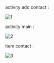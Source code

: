 activity add contact :

![1](https://github.com/user-attachments/assets/a318510d-72dc-4e7e-a687-39a6631bd354)

activity main :

![2](https://github.com/user-attachments/assets/3f87a05b-1077-41be-84b9-475947a25036)

item contact :

![3](https://github.com/user-attachments/assets/81956012-04c9-453e-982d-5a352985934d)
